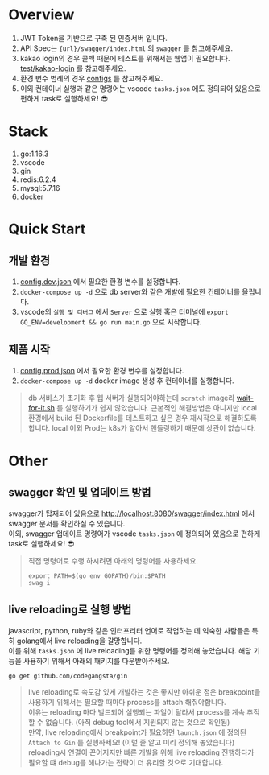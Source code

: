 # Overview

1. JWT Token을 기반으로 구축 된 인증서버 입니다.
1. API Spec는 `{url}/swagger/index.html` 의 `swagger` 를 참고해주세요.
1. kakao login의 경우 콜백 때문에 테스트를 위해서는 웹앱이 필요합니다. [test/kakao-login](./test/kakao-login) 를 참고해주세요.
1. 환경 변수 범례의 경우 [configs](./configs) 를 참고해주세요.
1. 이외 컨테이너 실행과 같은 명령어는 vscode `tasks.json` 에도 정의되어 있음으로 편하게 task로 실행하세요! 😎

# Stack

1. go:1.16.3
1. vscode
1. gin
1. redis:6.2.4
1. mysql:5.7.16
1. docker

# Quick Start

## 개발 환경

1. [config.dev.json](./configs/config.dev.json) 에서 필요한 환경 변수를 설정합니다.
1. `docker-compose up -d` 으로 db server와 같은 개발에 필요한 컨테이너를 올립니다.
1. vscode의 `실행 및 디버그` 에서 `Server` 으로 실행 혹은 터미널에 `export GO_ENV=development && go run main.go` 으로 시작합니다.

## 제품 시작

1. [config.prod.json](./configs/config.prod.json) 에서 필요한 환경 변수를 설정합니다.
1. `docker-compose up -d` docker image 생성 후 컨테이너를 실행합니다.

> db 서비스가 초기화 후 웹 서버가 실행되어야하는데 `scratch` image라 [wait-for-it.sh](https://github.com/vishnubob/wait-for-it/) 를 실행하기가 쉽지 않았습니다. 근본적인 해결방법은 아니지만 local 환경에서 build 된 Dockerfile를 테스트하고 싶은 경우 재시작으로 해결하도록 합니다. local 이외 Prod는 k8s가 알아서 핸들링하기 때문에 상관이 없습니다.

# Other

## swagger 확인 및 업데이트 방법

swagger가 탑재되어 있음으로 [http://localhost:8080/swagger/index.html](http://localhost:8080/swagger/index.html) 에서 swagger 문서를 확인하실 수 있습니다.  
이외, swagger 업데이트 명령어가 vscode `tasks.json` 에 정의되어 있음으로 편하게 task로 실행하세요! 😎

> 직접 명령어로 수행 하시려면 아래의 명령어를 사용하세요.
>
> ```shell
> export PATH=$(go env GOPATH)/bin:$PATH
> swag i
> ```

## live reloading로 실행 방법

javascript, python, ruby와 같은 인터프리터 언어로 작업하는 데 익숙한 사람들은 특히 golang에서 live reloading을 갈망합니다.  
이를 위해 `tasks.json` 에 live reloading를 위한 명령어를 정의해 놓았습니다. 해당 기능을 사용하기 위해서 아래의 패키지를 다운받아주세요.

```shell
go get github.com/codegangsta/gin
```

> live reloading로 속도감 있게 개발하는 것은 좋지만 아쉬운 점은 breakpoint을 사용하기 위해서는 필요할 때마다 process를 attach 해줘야합니다.  
> 이유는 reloading 마다 빌드되어 실행되는 파일이 달라서 process를 계속 추적할 수 없습니다. (아직 debug tool에서 지원되지 않는 것으로 확인됨)  
> 만약, live reloading에서 breakpoint가 필요하면 `launch.json` 에 정의된 `Attach to Gin` 를 실행하세요! (이럴 줄 알고 미리 정의해 놓았습니다)  
> reloading시 연결이 끈어지지만 빠른 개발을 위해 live reloading 진행하다가 필요할 떄 debug를 해나가는 전략이 더 유리할 것으로 기대합니다.
